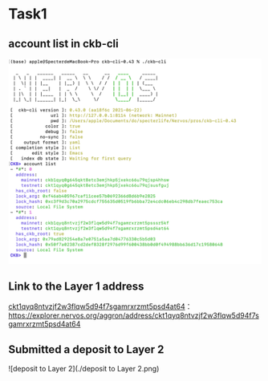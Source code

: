 # Task1

## account list in ckb-cli

![account](./account.png)

## Link to the Layer 1 address

[ckt1qyq8ntvzjf2w3flqw5d94f7sgamrxrzmt5psd4at64](https://explorer.nervos.org/aggron/address/ckt1qyq8ntvzjf2w3flqw5d94f7sgamrxrzmt5psd4at64)：https://explorer.nervos.org/aggron/address/ckt1qyq8ntvzjf2w3flqw5d94f7sgamrxrzmt5psd4at64



## Submitted a deposit to Layer 2

![deposit to Layer 2](./deposit to Layer 2.png)